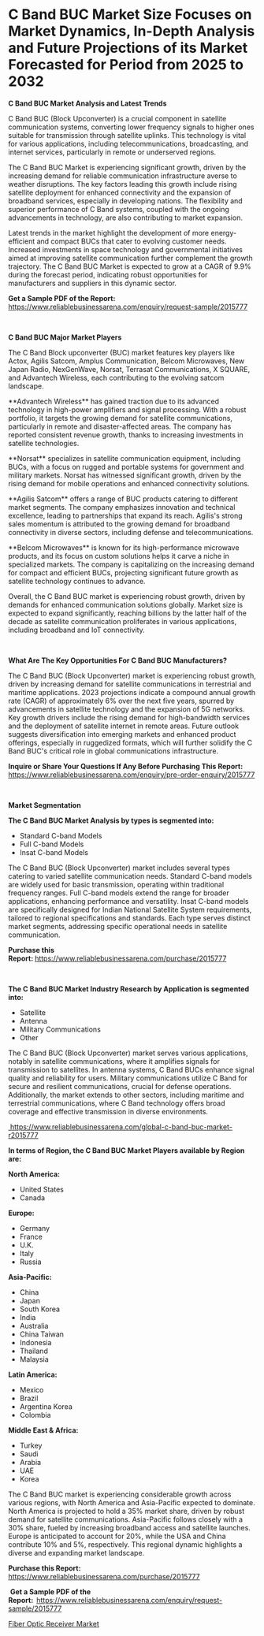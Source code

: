 <p><h1>C Band BUC Market Size Focuses on Market Dynamics, In-Depth Analysis and Future Projections of its Market Forecasted for Period from 2025 to 2032</h1></p><p><strong>C Band BUC Market Analysis and Latest Trends</strong></p>
<p><p>C Band BUC (Block Upconverter) is a crucial component in satellite communication systems, converting lower frequency signals to higher ones suitable for transmission through satellite uplinks. This technology is vital for various applications, including telecommunications, broadcasting, and internet services, particularly in remote or underserved regions.</p><p>The C Band BUC Market is experiencing significant growth, driven by the increasing demand for reliable communication infrastructure averse to weather disruptions. The key factors leading this growth include rising satellite deployment for enhanced connectivity and the expansion of broadband services, especially in developing nations. The flexibility and superior performance of C Band systems, coupled with the ongoing advancements in technology, are also contributing to market expansion.</p><p>Latest trends in the market highlight the development of more energy-efficient and compact BUCs that cater to evolving customer needs. Increased investments in space technology and governmental initiatives aimed at improving satellite communication further complement the growth trajectory. The C Band BUC Market is expected to grow at a CAGR of 9.9% during the forecast period, indicating robust opportunities for manufacturers and suppliers in this dynamic sector.</p></p>
<p><strong>Get a Sample PDF of the Report:&nbsp;</strong> <a href="https://www.reliablebusinessarena.com/enquiry/request-sample/2015777?utm_campaign=2195&utm_medium=2&utm_source=Github&utm_content=ia&utm_term=06042025&utm_id=c-band-buc">https://www.reliablebusinessarena.com/enquiry/request-sample/2015777</a></p>
<p>&nbsp;</p>
<p><strong>C Band BUC Major Market Players</strong></p>
<p><p>The C Band Block upconverter (BUC) market features key players like Actox, Agilis Satcom, Amplus Communication, Belcom Microwaves, New Japan Radio, NexGenWave, Norsat, Terrasat Communications, X SQUARE, and Advantech Wireless, each contributing to the evolving satcom landscape.</p><p>**Advantech Wireless** has gained traction due to its advanced technology in high-power amplifiers and signal processing. With a robust portfolio, it targets the growing demand for satellite communications, particularly in remote and disaster-affected areas. The company has reported consistent revenue growth, thanks to increasing investments in satellite technologies.</p><p>**Norsat** specializes in satellite communication equipment, including BUCs, with a focus on rugged and portable systems for government and military markets. Norsat has witnessed significant growth, driven by the rising demand for mobile operations and enhanced connectivity solutions.</p><p>**Agilis Satcom** offers a range of BUC products catering to different market segments. The company emphasizes innovation and technical excellence, leading to partnerships that expand its reach. Agilis's strong sales momentum is attributed to the growing demand for broadband connectivity in diverse sectors, including defense and telecommunications.</p><p>**Belcom Microwaves** is known for its high-performance microwave products, and its focus on custom solutions helps it carve a niche in specialized markets. The company is capitalizing on the increasing demand for compact and efficient BUCs, projecting significant future growth as satellite technology continues to advance.</p><p>Overall, the C Band BUC market is experiencing robust growth, driven by demands for enhanced communication solutions globally. Market size is expected to expand significantly, reaching billions by the latter half of the decade as satellite communication proliferates in various applications, including broadband and IoT connectivity.</p></p>
<p>&nbsp;</p>
<p><strong>What Are The Key Opportunities For C Band BUC Manufacturers?</strong></p>
<p><p>The C Band BUC (Block Upconverter) market is experiencing robust growth, driven by increasing demand for satellite communications in terrestrial and maritime applications. 2023 projections indicate a compound annual growth rate (CAGR) of approximately 6% over the next five years, spurred by advancements in satellite technology and the expansion of 5G networks. Key growth drivers include the rising demand for high-bandwidth services and the deployment of satellite internet in remote areas. Future outlook suggests diversification into emerging markets and enhanced product offerings, especially in ruggedized formats, which will further solidify the C Band BUC's critical role in global communications infrastructure.</p></p>
<p><strong>Inquire or Share Your Questions If Any Before Purchasing This Report:</strong> <a href="https://www.reliablebusinessarena.com/enquiry/pre-order-enquiry/2015777?utm_campaign=2195&utm_medium=2&utm_source=Github&utm_content=ia&utm_term=06042025&utm_id=c-band-buc">https://www.reliablebusinessarena.com/enquiry/pre-order-enquiry/2015777</a></p>
<p>&nbsp;</p>
<p><strong>Market Segmentation</strong></p>
<p><strong>The C Band BUC Market Analysis by types is segmented into:</strong></p>
<p><ul><li>Standard C-band Models</li><li>Full C-band Models</li><li>Insat C-band Models</li></ul></p>
<p><p>The C Band BUC (Block Upconverter) market includes several types catering to varied satellite communication needs. Standard C-band models are widely used for basic transmission, operating within traditional frequency ranges. Full C-band models extend the range for broader applications, enhancing performance and versatility. Insat C-band models are specifically designed for Indian National Satellite System requirements, tailored to regional specifications and standards. Each type serves distinct market segments, addressing specific operational needs in satellite communication.</p></p>
<p><strong>Purchase this Report:&nbsp;</strong><a href="https://www.reliablebusinessarena.com/purchase/2015777?utm_campaign=2195&utm_medium=2&utm_source=Github&utm_content=ia&utm_term=06042025&utm_id=c-band-buc">https://www.reliablebusinessarena.com/purchase/2015777</a></p>
<p>&nbsp;</p>
<p><strong>The C Band BUC Market Industry Research by Application is segmented into:</strong></p>
<p><ul><li>Satellite</li><li>Antenna</li><li>Military Communications</li><li>Other</li></ul></p>
<p><p>The C Band BUC (Block Upconverter) market serves various applications, notably in satellite communications, where it amplifies signals for transmission to satellites. In antenna systems, C Band BUCs enhance signal quality and reliability for users. Military communications utilize C Band for secure and resilient communications, crucial for defense operations. Additionally, the market extends to other sectors, including maritime and terrestrial communications, where C Band technology offers broad coverage and effective transmission in diverse environments.</p></p>
<p><a href="https://www.reliablebusinessarena.com/global-c-band-buc-market-r2015777?utm_campaign=2195&utm_medium=2&utm_source=Github&utm_content=ia&utm_term=06042025&utm_id=c-band-buc">&nbsp;https://www.reliablebusinessarena.com/global-c-band-buc-market-r2015777</a></p>
<p><strong>In terms of Region, the C Band BUC Market Players available by Region are:</strong></p>
<p>
    <p> <strong> North America: </strong>
        <ul>
            <li>United States</li>
            <li>Canada</li>
        </ul>
        </p> 
    <p> <strong> Europe: </strong>
        <ul>
            <li>Germany</li>
            <li>France</li>
            <li>U.K.</li>
            <li>Italy</li>
            <li>Russia</li>
        </ul>
        </p> 
    <p> <strong> Asia-Pacific: </strong>
        <ul>
            <li>China</li>
            <li>Japan</li>
            <li>South Korea</li>
            <li>India</li>
            <li>Australia</li>
            <li>China Taiwan</li>
            <li>Indonesia</li>
            <li>Thailand</li>
            <li>Malaysia</li>
        </ul>
        </p> 
    <p> <strong> Latin America: </strong>
        <ul>
            <li>Mexico</li>
            <li>Brazil</li>
            <li>Argentina Korea</li>
            <li>Colombia</li>
        </ul>
        </p> 
    <p> <strong> Middle East & Africa: </strong>
        <ul>
            <li>Turkey</li>
            <li>Saudi</li>
            <li>Arabia</li>
            <li>UAE</li>
            <li>Korea</li>
        </ul>
    </p>
    </p>
<p><p>The C Band BUC market is experiencing considerable growth across various regions, with North America and Asia-Pacific expected to dominate. North America is projected to hold a 35% market share, driven by robust demand for satellite communications. Asia-Pacific follows closely with a 30% share, fueled by increasing broadband access and satellite launches. Europe is anticipated to account for 20%, while the USA and China contribute 10% and 5%, respectively. This regional dynamic highlights a diverse and expanding market landscape.</p></p>
<p><strong>Purchase this Report: </strong><a href="https://www.reliablebusinessarena.com/purchase/2015777?utm_campaign=2195&utm_medium=2&utm_source=Github&utm_content=ia&utm_term=06042025&utm_id=c-band-buc">https://www.reliablebusinessarena.com/purchase/2015777</a></p>
<p>&nbsp;<strong>Get a Sample PDF of the Report:&nbsp;&nbsp;</strong><a href="https://www.reliablebusinessarena.com/enquiry/request-sample/2015777?utm_campaign=2195&utm_medium=2&utm_source=Github&utm_content=ia&utm_term=06042025&utm_id=c-band-buc">https://www.reliablebusinessarena.com/enquiry/request-sample/2015777</a></p>
<p><strong></strong></p>
<p><p><a href="https://github.com/GenaGaines34/Market-Research-Report-List-2/blob/main/fiber-optic-receiver-market.md?utm_campaign=2195&utm_medium=2&utm_source=Github&utm_content=ia&utm_term=06042025&utm_id=c-band-buc">Fiber Optic Receiver Market</a></p></p>